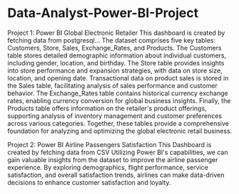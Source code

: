# Data-Analyst-Power-BI-Project

Project 1: Power BI Global Electronic Retailer
This dashboard is created by fetching data from postgresql...
The dataset comprises five key tables: Customers, Store, Sales, Exchange_Rates, and Products. The Customers table stores detailed demographic information about individual customers, including gender, location, and birthday. The Store table provides insights into store performance and expansion strategies, with data on store size, location, and opening date. Transactional data on product sales is stored in the Sales table, facilitating analysis of sales performance and customer behavior. The Exchange_Rates table contains historical currency exchange rates, enabling currency conversion for global business insights. Finally, the Products table offers information on the retailer's product offerings, supporting analysis of inventory management and customer preferences across various categories. Together, these tables provide a comprehensive foundation for analyzing and optimizing the global electronic retail business.

Project 2: Power BI Airline Passengers Satisfaction
This Dashboard is created by fetching data from CSV
Utilizing Power BI's capabilities, we can gain valuable insights from the dataset to improve the airline passenger experience. By exploring demographics, flight performance, service satisfaction, and overall satisfaction trends, airlines can make data-driven decisions to enhance customer satisfaction and loyalty.
